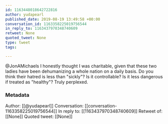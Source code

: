 ```yaml
---
id: 1163448018642722816
author: yudapearl
published_date: 2019-08-19 13:49:58 +00:00
conversation_id: 1163358225019756544
in_reply_to: 1163437970348740609
retweet: None
quoted_tweet: None
type: tweet
tags:

---
```


@JonAMichaels I honestly thought I was charitable, given that these two ladies have been dehumanizing a whole nation on a daily basis. Do you think their hatred is less than "sickly"? Is it controllable? Is it less dangerous if treated as "healthy"? Truly perplexed.

### Metadata

Author: [[@yudapearl]]
Conversation: [[conversation-1163358225019756544]]
In reply to: [[1163437970348740609]]
Retweet of: [[None]]
Quoted tweet: [[None]]
